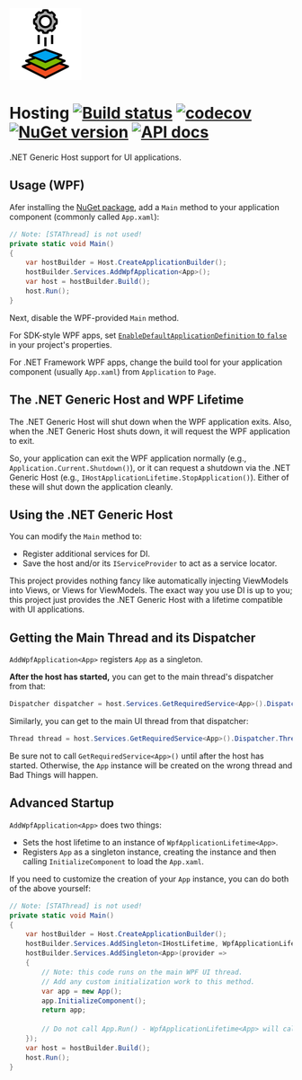 ![Logo](src/icon.png)

# Hosting [![Build status](https://github.com/StephenCleary/Hosting/workflows/Build/badge.svg)](https://github.com/StephenCleary/Hosting/actions?query=workflow%3ABuild) [![codecov](https://codecov.io/gh/StephenCleary/Hosting/branch/main/graph/badge.svg)](https://codecov.io/gh/StephenCleary/Hosting) [![NuGet version](https://badge.fury.io/nu/Nito.Collections.Hosting.svg)](https://www.nuget.org/packages/Nito.Collections.Hosting) [![API docs](https://img.shields.io/badge/API-FuGet-blue.svg)](https://www.fuget.org/packages/Nito.Collections.Hosting)

.NET Generic Host support for UI applications.

## Usage (WPF)

Afer installing the [NuGet package](https://www.nuget.org/packages/Nito.Collections.Hosting), add a `Main` method to your application component (commonly called `App.xaml`):

```C#
// Note: [STAThread] is not used!
private static void Main()
{
	var hostBuilder = Host.CreateApplicationBuilder();
	hostBuilder.Services.AddWpfApplication<App>();
	var host = hostBuilder.Build();
	host.Run();
}
```

Next, disable the WPF-provided `Main` method.

For SDK-style WPF apps, set [`EnableDefaultApplicationDefinition` to `false`](https://learn.microsoft.com/en-us/dotnet/core/project-sdk/msbuild-props-desktop?WT.mc_id=DT-MVP-5000058#enabledefaultapplicationdefinition) in your project's properties.

For .NET Framework WPF apps, change the build tool for your application component (usually `App.xaml`) from `Application` to `Page`.

## The .NET Generic Host and WPF Lifetime

The .NET Generic Host will shut down when the WPF application exits. Also, when the .NET Generic Host shuts down, it will request the WPF application to exit.

So, your application can exit the WPF application normally (e.g., `Application.Current.Shutdown()`), or it can request a shutdown via the .NET Generic Host (e.g., `IHostApplicationLifetime.StopApplication()`). Either of these will shut down the application cleanly.

## Using the .NET Generic Host

You can modify the `Main` method to:

- Register additional services for DI.
- Save the host and/or its `IServiceProvider` to act as a service locator.

This project provides nothing fancy like automatically injecting ViewModels into Views, or Views for ViewModels. The exact way you use DI is up to you; this project just provides the .NET Generic Host with a lifetime compatible with UI applications.

## Getting the Main Thread and its Dispatcher

`AddWpfApplication<App>` registers `App` as a singleton.

**After the host has started,** you can get to the main thread's dispatcher from that:

```C#
Dispatcher dispatcher = host.Services.GetRequiredService<App>().Dispatcher;
```

Similarly, you can get to the main UI thread from that dispatcher:

```C#
Thread thread = host.Services.GetRequiredService<App>().Dispatcher.Thread;
```

Be sure not to call `GetRequiredService<App>()` until after the host has started. Otherwise, the `App` instance will be created on the wrong thread and Bad Things will happen.

## Advanced Startup

`AddWpfApplication<App>` does two things:
- Sets the host lifetime to an instance of `WpfApplicationLifetime<App>`.
- Registers `App` as a singleton instance, creating the instance and then calling `InitializeComponent` to load the `App.xaml`.

If you need to customize the creation of your `App` instance, you can do both of the above yourself:

```C#
// Note: [STAThread] is not used!
private static void Main()
{
	var hostBuilder = Host.CreateApplicationBuilder();
	hostBuilder.Services.AddSingleton<IHostLifetime, WpfApplicationLifetime<App>>();
	hostBuilder.Services.AddSingleton<App>(provider =>
	{
		// Note: this code runs on the main WPF UI thread.
		// Add any custom initialization work to this method.
		var app = new App();
		app.InitializeComponent();
		return app;

		// Do not call App.Run() - WpfApplicationLifetime<App> will call App.Run().
	});
	var host = hostBuilder.Build();
	host.Run();
}
```
